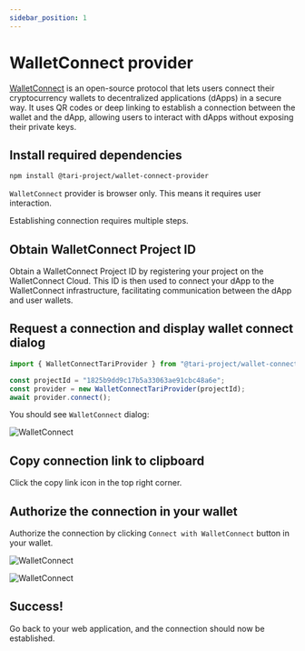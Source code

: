 ```yaml
---
sidebar_position: 1
---
```



# WalletConnect provider

[WalletConnect](https://walletconnect.network/) is an open-source protocol that lets users connect their cryptocurrency wallets to decentralized applications (dApps) in a secure way. It uses QR codes or deep linking to establish a connection between the wallet and the dApp, allowing users to interact with dApps without exposing their private keys.

## Install required dependencies

```bash npm2yarn
npm install @tari-project/wallet-connect-provider
```

`WalletConnect` provider is browser only. This means it requires user interaction.

Establishing connection requires multiple steps.

## Obtain WalletConnect Project ID

Obtain a WalletConnect Project ID by registering your project on the WalletConnect Cloud. This ID is then used to connect your dApp to the WalletConnect infrastructure, facilitating communication between the dApp and user wallets.

## Request a connection and display wallet connect dialog

```js
import { WalletConnectTariProvider } from "@tari-project/wallet-connect-provider";

const projectId = "1825b9dd9c17b5a33063ae91cbc48a6e";
const provider = new WalletConnectTariProvider(projectId);
await provider.connect();
```

You should see `WalletConnect` dialog:

![WalletConnect](/img/tari/wallet-connect-1.png)

## Copy connection link to clipboard

Click the copy link icon in the top right corner.

## Authorize the connection in your wallet

Authorize the connection by clicking `Connect with WalletConnect` button in your wallet.

![WalletConnect](/img/tari/wallet-connect-2.png)

![WalletConnect](/img/tari/wallet-connect-3.png)

## Success!

Go back to your web application, and the connection should now be established.
